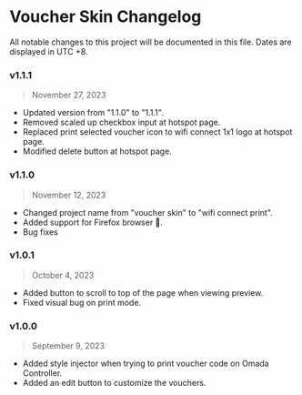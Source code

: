 # Voucher Skin Changelog
All notable changes to this project will be documented in this file. Dates are displayed in UTC +8.


### v1.1.1
> November 27, 2023
- Updated version from "1.1.0" to "1.1.1".
- Removed scaled up checkbox input at hotspot page.
- Replaced print selected voucher icon to wifi connect 1x1 logo at hotspot page.
- Modified delete button at hotspot page.

### v1.1.0
> November 12, 2023
- Changed project name from "voucher skin" to "wifi connect print".
- Added support for Firefox browser 🦊.
- Bug fixes

### v1.0.1
> October 4, 2023
- Added button to scroll to top of the page when viewing preview.
- Fixed visual bug on print mode.

### v1.0.0
> September 9, 2023
- Added style injector when trying to print voucher code on Omada Controller.
- Added an edit button to customize the vouchers.
